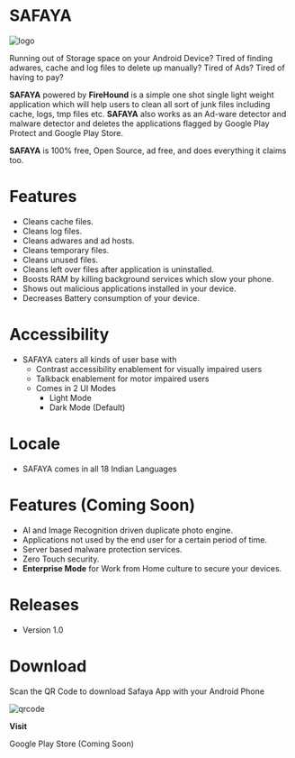 # SAFAYA
![logo](https://i.imgur.com/Jj9kDrK.png) 

Running out of Storage space on your Android Device? 
Tired of finding adwares, cache and log files to delete up manually? Tired of Ads? Tired of having to pay?

__SAFAYA__ powered by __FireHound__ is a simple one shot single light weight application which will help users to clean all sort of junk files including cache, logs, tmp files etc. __SAFAYA__ also works as an Ad-ware detector and malware detector and deletes the applications flagged by Google Play Protect and Google Play Store.

__SAFAYA__ is 100% free, Open Source, ad free, and does everything it claims too.

# Features

- Cleans cache files.
- Cleans log files.
- Cleans adwares and ad hosts.
- Cleans temporary files.
- Cleans unused files.
- Cleans left over files after application is uninstalled.
- Boosts RAM by killing background services which slow your phone.
- Shows out malicious applications installed in your device.
- Decreases Battery consumption of your device.

# Accessibility
- SAFAYA caters all kinds of user base with
	- Contrast accessibility enablement for visually impaired users
	- Talkback enablement for motor impaired users
	- Comes in 2 UI Modes
		- Light Mode
		- Dark Mode (Default)

# Locale
- SAFAYA comes in all 18 Indian Languages

# Features (Coming Soon)

- AI and Image Recognition driven duplicate photo engine.
- Applications not used by the end user for a certain period of time.
- Server based malware protection services.
- Zero Touch security.
- **Enterprise Mode** for Work from Home culture to secure your devices.

# Releases
- Version 1.0


# Download
Scan the QR Code to download Safaya App with your Android Phone

![qrcode](https://i.imgur.com/Pn89pXw.png) 

**Visit**

Google Play Store (Coming Soon)
